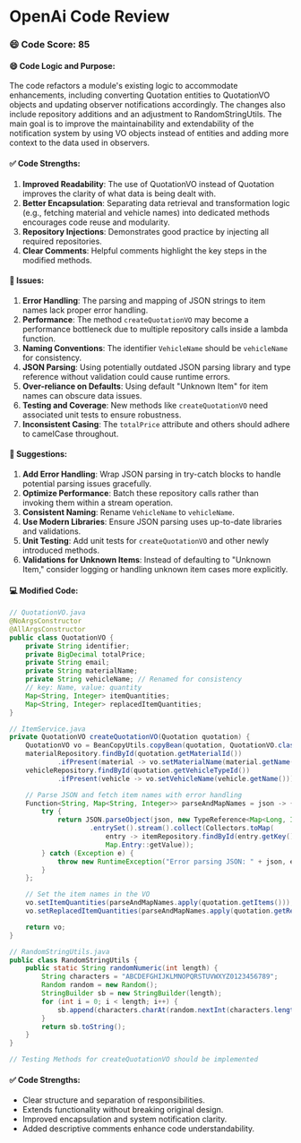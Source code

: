 # OpenAi Code Review
### 😄 Code Score: 85
#### 😄 Code Logic and Purpose:
The code refactors a module's existing logic to accommodate enhancements, including converting Quotation entities to QuotationVO objects and updating observer notifications accordingly. The changes also include repository additions and an adjustment to RandomStringUtils. The main goal is to improve the maintainability and extendability of the notification system by using VO objects instead of entities and adding more context to the data used in observers.

#### ✅ Code Strengths:
1. **Improved Readability**: The use of QuotationVO instead of Quotation improves the clarity of what data is being dealt with.
2. **Better Encapsulation**: Separating data retrieval and transformation logic (e.g., fetching material and vehicle names) into dedicated methods encourages code reuse and modularity.
3. **Repository Injections**: Demonstrates good practice by injecting all required repositories.
4. **Clear Comments**: Helpful comments highlight the key steps in the modified methods.

#### 🤔 Issues:
1. **Error Handling**: The parsing and mapping of JSON strings to item names lack proper error handling.
2. **Performance**: The method `createQuotationVO` may become a performance bottleneck due to multiple repository calls inside a lambda function.
3. **Naming Conventions**: The identifier `VehicleName` should be `vehicleName` for consistency.
4. **JSON Parsing**: Using potentially outdated JSON parsing library and type reference without validation could cause runtime errors.
5. **Over-reliance on Defaults**: Using default "Unknown Item" for item names can obscure data issues.
6. **Testing and Coverage**: New methods like `createQuotationVO` need associated unit tests to ensure robustness.
7. **Inconsistent Casing**: The `totalPrice` attribute and others should adhere to camelCase throughout.

#### 🎯 Suggestions:
1. **Add Error Handling**: Wrap JSON parsing in try-catch blocks to handle potential parsing issues gracefully.
2. **Optimize Performance**: Batch these repository calls rather than invoking them within a stream operation.
3. **Consistent Naming**: Rename `VehicleName` to `vehicleName`.
4. **Use Modern Libraries**: Ensure JSON parsing uses up-to-date libraries and validations.
5. **Unit Testing**: Add unit tests for `createQuotationVO` and other newly introduced methods.
6. **Validations for Unknown Items**: Instead of defaulting to "Unknown Item," consider logging or handling unknown item cases more explicitly.

#### 💻 Modified Code:
```java
// QuotationVO.java
@NoArgsConstructor
@AllArgsConstructor
public class QuotationVO {
    private String identifier;
    private BigDecimal totalPrice;
    private String email;
    private String materialName;
    private String vehicleName; // Renamed for consistency
    // key: Name, value: quantity
    Map<String, Integer> itemQuantities;
    Map<String, Integer> replacedItemQuantities;
}

// ItemService.java
private QuotationVO createQuotationVO(Quotation quotation) {
    QuotationVO vo = BeanCopyUtils.copyBean(quotation, QuotationVO.class);
    materialRepository.findById(quotation.getMaterialId())
            .ifPresent(material -> vo.setMaterialName(material.getName()));
    vehicleRepository.findById(quotation.getVehicleTypeId())
            .ifPresent(vehicle -> vo.setVehicleName(vehicle.getName()));

    // Parse JSON and fetch item names with error handling
    Function<String, Map<String, Integer>> parseAndMapNames = json -> {
        try {
            return JSON.parseObject(json, new TypeReference<Map<Long, Integer>>() {})
                    .entrySet().stream().collect(Collectors.toMap(
                        entry -> itemRepository.findById(entry.getKey()).map(Item::getItemName).orElseThrow(() -> new RuntimeException("Unknown Item ID: " + entry.getKey())),
                        Map.Entry::getValue));
        } catch (Exception e) {
            throw new RuntimeException("Error parsing JSON: " + json, e);
        }
    };

    // Set the item names in the VO
    vo.setItemQuantities(parseAndMapNames.apply(quotation.getItems()));
    vo.setReplacedItemQuantities(parseAndMapNames.apply(quotation.getReplacedWith()));

    return vo;
}

// RandomStringUtils.java
public class RandomStringUtils {
    public static String randomNumeric(int length) {
        String characters = "ABCDEFGHIJKLMNOPQRSTUVWXYZ0123456789";
        Random random = new Random();
        StringBuilder sb = new StringBuilder(length);
        for (int i = 0; i < length; i++) {
            sb.append(characters.charAt(random.nextInt(characters.length())));
        }
        return sb.toString();
    }
}

// Testing Methods for createQuotationVO should be implemented
```

#### ✅ Code Strengths:
- Clear structure and separation of responsibilities.
- Extends functionality without breaking original design.
- Improved encapsulation and system notification clarity.
- Added descriptive comments enhance code understandability.

